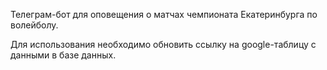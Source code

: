 Телеграм-бот для оповещения о матчах чемпионата Екатеринбурга по волейболу.

Для использования необходимо обновить ссылку на google-таблицу с данными в базе данных.
